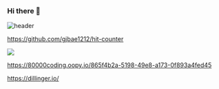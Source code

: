 ### Hi there 👋

<!--
**XOG9/XOG9** is a ✨ _special_ ✨ repository because its `README.md` (this file) appears on your GitHub profile.

Here are some ideas to get you started:

- 🔭 I’m currently working on ...
- 🌱 I’m currently learning ...
- 👯 I’m looking to collaborate on ...
- 🤔 I’m looking for help with ...
- 💬 Ask me about ...
- 📫 How to reach me: ...
- 😄 Pronouns: ...
- ⚡ Fun fact: ...
-->


![header](https://capsule-render.vercel.app/api?type=waving&color=b22626&height=300&section=header&text=XOG9&fontSize=70)

https://github.com/gjbae1212/hit-counter

<!-- Shields.io 뱃지 -->
<img src="https://img.shields.io/badge/Mail-005FF9?style=flat-square&logo=Gmail&logoColor=white"/>

https://80000coding.oopy.io/865f4b2a-5198-49e8-a173-0f893a4fed45

https://dillinger.io/
